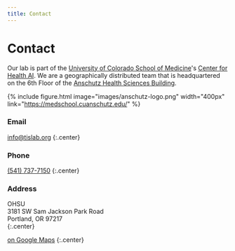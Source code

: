 ```yaml
---
title: Contact
---
```


# <i class="fas fa-envelope"></i>Contact

Our lab is part of the [University of Colorado School of Medicine](https://medschool.cuanschutz.edu/)'s [Center for Health AI](https://medschool.cuanschutz.edu/ai).
We are a geographically distributed team that is headquartered on the 6th Floor of the [Anschutz Health Sciences Building](https://www.ucdenver.edu/about/departments/FacilitiesManagement/FacilitiesProjects/ActiveProjects/Pages/AnschutzHealthSciencesBldg.aspx).

{%
  include figure.html
  image="images/anschutz-logo.png"
  width="400px"
  link="https://medschool.cuanschutz.edu/"
%}

<!-- section break -->

### Email

[info@tislab.org](mailto:info@tislab.org)
{:.center}

### Phone

[(541) 737-7150](tel:+1-541-737-7150)
{:.center}

### Address

OHSU  
3181 SW Sam Jackson Park Road  
Portland, OR 97217  
{:.center}

[<i class="fas fa-external-link-alt"></i> on Google Maps](https://www.google.com/maps/place/Fitzsimons,+Aurora,+CO+80045/@39.7451033,-104.8419821,146m/data=!3m1!1e3!4m5!3m4!1s0x876c634db1dab039:0x437fc6e3d33aafef!8m2!3d39.7452864!4d-104.8417066)
{:.center}
